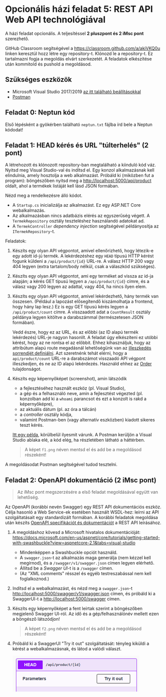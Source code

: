 # Opcionális házi feladat 5: REST API Web API technológiával

A házi feladat opcionális. A teljesítéssel **2 pluszpont és 2 iMsc pont** szerezhető.

GitHub Classroom segítségével a <https://classroom.github.com/a/akiVKQ0u> linken keresztül hozz létre egy repository-t. Klónozd le a repository-t. Ez tartalmazni fogja a megoldás elvárt szerkezetét. A feladatok elkészítése után kommitold és pushold a megoldásod.

## Szükséges eszközök

- Microsoft Visual Studio 2017/2019 [az itt található beállításokkal](VisualStudio-install.md)
- [Postman](https://www.getpostman.com/)

## Feladat 0: Neptun kód

Első lépésként a gyökérben található `neptun.txt` fájlba írd bele a Neptun kódodat!

## Feladat 1: HEAD kérés és URL "túlterhelés" (2 pont)

A létrehozott és klónozott repository-ban megtalálható a kiinduló kód váz. Nyitsd meg Visual Studio-val és indítsd el. Egy konzol alkalmazásnak kell elindulnia, amely hosztolja a web alkalmazást. Próbáld ki (miközben fut a program): böngészőben nyitsd meg a <http://localhost:5000/api/product> oldalt, ahol a termékek listáját kell lásd JSON formában.

Nézd meg a rendelkezésre álló kódot.

- A `Startup.cs` inicializálja az alkalmazást. Ez egy ASP.NET Core webalkalmazás.
- Az alkalmazásban nincs adatbázis elérés az egyszerűség végett. A `TermekRepository` osztály teszteléshez használandó adatokat ad.
- A `TermekController` _dependency injection_ segítségével példányosítja az `ITermekRepository`-t.

Feladatok:

1. Készíts egy olyan API végpontot, amivel ellenőrizhető, hogy létezik-e egy adott id-jú termék. A lekérdezéshez egy `HEAD` típusú HTTP kérést fogunk küldeni a `/api/product/{id}` URL-re. A válasz HTTP 200 vagy 404 legyen (extra tartalom/body nélkül, csak a válaszkód szükséges).

1. Készíts egy olyan API végpontot, ami egy terméket ad vissza az id-ja alapján; a kérés GET típusú legyen a `/api/product/{id}` címre, és a válasz vagy 200 legyen az adattal, vagy 404, ha nincs ilyen elem.

1. Készíts egy olyan API végpontot, amivel lekérdezhető, hány termék van összesen. (Például a lapozást elősegítendő kiszámolhatja a frontend, hogy hány lap lesz.) Ez is egy GET típusú kérés legyen a `/api/product/count` címre. A visszaadott adat a `CountResult` osztály példánya legyen kitöltve a darabszámmal (természetesen JSON formában).

   Vedd észre, hogy ez az URL, és az előbbi (az ID alapú termék lekérdezés) URL-je nagyon hasonlít. A feladat úgy elkészíteni ez utóbbi kérést, hogy az ne rontsa el az előbbit. Ehhez kihasználjuk, hogy az attribútum alapú route megadásnál lehetőségünk van az [illeszkedés sorrendjét definiálni](https://docs.microsoft.com/en-us/aspnet/core/mvc/controllers/routing?view=aspnetcore-2.1#ordering-attribute-routes). Azt szeretnénk tehát elérni, hogy a `api/product/count` URL-re a darabszámot visszaadó API végpont illeszkedjen, és ne az ID alapú lekérdezés. Használd ehhez az [Order](https://docs.microsoft.com/en-us/dotnet/api/microsoft.aspnetcore.mvc.httpgetattribute?view=aspnetcore-2.1#properties) tulajdonságot.

1. Készíts egy képernyőképet (screenshot), amin látszódik

   - a fejlesztéséhez használt eszköz (pl. Visual Studio),
   - a gép és a felhasználó neve, amin a fejlesztést végezted (pl. konzolban add ki a `whoami` parancsot és ezt a konzolt is rakd a képernyőképre),
   - az aktuális dátum (pl. az óra a tálcán)
   - a _controller_ osztály kódja,
   - valamint Postman-ben (vagy alternatív eszközben) kiadott sikeres teszt kérés.

   [Itt egy példa](img/img-screenshot-pl-vs.png), körülbelül ilyesmit várunk. A Postman kerüljön a Visual Studio ablaka elé, a kód elég, ha részletében látható a háttérben.

   > A képet `f1.png` néven mentsd el és add be a megoldásod részeként!

A megoldásodat Postman segítségével tudod tesztelni.

## Feladat 2: OpenAPI dokumentáció (2 iMsc pont)

> Az iMsc pont megszerzésére a első feladat megoldásával együtt van lehetőség.

Az OpenAPI (korábbi nevén Swagger) egy REST API dokumentációs eszköz. Célja hasonló a Web Service-ek esetében használt WSDL-hez: leírni az API szolgáltatásait egy standardizált formában. A korábbi feladatok megoldása után készíts [OpenAPI specifikációt és dokumentációt](https://docs.microsoft.com/en-us/aspnet/core/tutorials/web-api-help-pages-using-swagger?view=aspnetcore-2.1) a REST API leírásához.

1. A megoldáshoz kövesd a Microsoft hivatalos dokumentációját: <https://docs.microsoft.com/en-us/aspnet/core/tutorials/getting-started-with-swashbuckle?view=aspnetcore-2.1&tabs=visual-studio>

   - Mindenképpen a Swashbuckle opciót használd.
   - A `swagger.json`-t az alkalmazás maga generálja (nem kézzel kell megírnod), és a `/swagger/v1/swagger.json` címen legyen elérhető.
   - Állítsd be a _Swagger UI_-t is a `/swagger` címen.
   - (Az "XML comments" résszel és egyéb testreszabással nem kell foglalkoznod.)

1. Indítsd el a webalkalmazást, és nézd meg a `swagger.json`-t <http://localhost:5000/swagger/v1/swagger.json> címen, és próbáld ki a SwaggerUI-t a <http://localhost:5000/swagger> címen.

1. Készíts egy képernyőképet a fent leírtak szerint a böngészőben megjelenő Swagger UI-ról. Az idő és a gép/felhasználónév mellett ezen a böngésző látszódjon!

   > A képet `f2.png` néven mentsd el és add be a megoldásod részeként!

1. Próbáld ki a SwaggerUI "Try it out" szolgáltatását: tényleg kiküldi a kérést a webalkalmazásnak, és látod a valódi választ.

   ![SwaggerUI Try it out](img/img-swaggerui-try.png)
